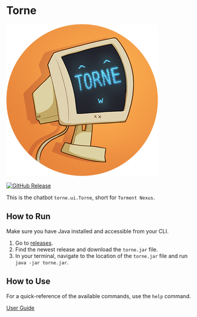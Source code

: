 # Torne

![Torne icon. Credits: me](./src/main/resources/images/torne_icon_400.png)

[![GitHub Release](https://img.shields.io/github/v/release/zeepheru/ip)](https://github.com/zeepheru/ip/releases)

This is the chatbot `torne.ui.Torne`, short for `Torment Nexus`.

## How to Run

Make sure you have Java installed and accessible from your CLI.

1. Go to [releases](https://github.com/Zeepheru/ip/releases).
2. Find the newest release and download the `torne.jar` file.
3. In your terminal, navigate to the location of the `torne.jar` file and run `java -jar torne.jar`.

## How to Use

For a quick-reference of the available commands, use the `help` command.

[User Guide](https://zeepheru.github.io/ip/)

